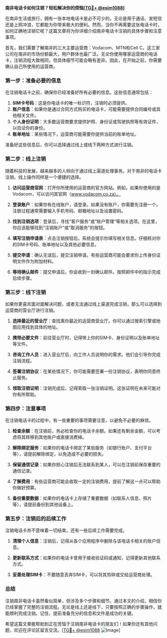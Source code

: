 **南非电话卡如何注销？轻松解决你的烦恼[[TG💪+ @esim1088](https://t.me/s/esim1088)]**

在南非生活或旅行，拥有一张本地电话卡是必不可少的。无论是用于通话、发短信还是上网冲浪，它都能为你带来极大的便利。然而，当你不再需要这张电话卡时，如何正确地注销它呢？这篇文章将为你详细介绍南非电话卡注销的具体步骤和注意事项。

首先，我们需要了解南非的三大主要运营商：Vodacom、MTN和Cell C。这三家公司在南非的市场份额最大，用户群体也最广泛。无论你使用哪家运营商的电话卡，注销流程大致相同，但具体细节可能会略有差异。因此，在开始之前，你需要确认自己所使用的运营商。

### **第一步：准备必要的信息**

在注销电话卡之前，确保你已经准备好所有必要的信息。这些信息通常包括：

1. **SIM卡号码**：这是你电话卡的唯一标识符，注销时必须提供。
2. **账户信息**：如果你是通过合同方式购买的电话卡，可能需要提供合同编号或其他相关文件。
3. **个人身份证明**：大多数运营商要求提供护照、身份证或驾驶执照等有效证件，以验证你的身份。
4. **账单地址**：某些情况下，运营商可能需要你提供当前的账单地址。

准备好这些信息后，你可以选择通过线上或线下两种方式进行注销。

### **第二步：线上注销**

随着科技的发展，越来越多的人倾向于通过线上渠道处理事务。对于南非的电话卡注销，线上操作同样是一个便捷的选择。

1. **访问运营商官网**：打开你所使用的运营商的官方网站。例如，如果你使用的是Vodacom，可以访问其官网（www.vodacom.co.za）。
   
2. **登录账户**：如果你有在线账户，请登录。如果没有账户，你需要先注册一个。注册过程通常需要输入手机号码、邮箱地址以及设置密码。

3. **找到注销选项**：登录后，寻找“客户服务”或“账户管理”等相关选项。在这里，你应该能够找到“注销账户”或“取消服务”的按钮。

4. **填写注销申请表**：点击注销按钮后，系统会提示你填写相关信息。仔细核对你的SIM卡号码、账单地址以及其他必要信息。

5. **提交申请**：确认无误后，提交注销申请。有些运营商可能会要求你上传身份证明文件作为附加材料。

6. **等待确认邮件**：提交申请后，你会收到一封确认邮件。按照邮件中的指示完成后续步骤。

### **第三步：线下注销**

如果你更喜欢面对面解决问题，或者无法通过线上渠道完成注销，那么可以选择到运营商的营业厅进行注销。

1. **选择最近的营业厅**：查找离你最近的运营商营业厅。你可以通过搜索引擎或地图应用找到具体的地址。

2. **携带必要文件**：前往营业厅时，记得带上你的SIM卡、身份证明以及账单地址等文件。

3. **咨询工作人员**：进入营业厅后，向工作人员说明你的需求。他们会引导你完成注销流程。

4. **签署注销协议**：在某些情况下，你可能需要签署一份注销协议，表明你同意终止服务。

5. **领取注销证明**：注销完成后，记得索取一张注销证明。这张证明在未来可能对你有所帮助。

### **第四步：注意事项**

在注销电话卡的过程中，有一些重要的事项需要注意，以避免不必要的麻烦。

1. **检查余额**：在注销前，务必检查你的电话卡余额。如果还有剩余金额，可以考虑将其转移到其他账户或直接消费掉。

2. **解除绑定服务**：如果你的电话卡绑定了某些服务（如银行账户、支付平台等），请提前解除绑定，以免造成不必要的损失。

3. **保留通信记录**：如果你担心注销后无法联系到某人，可以在注销前保存重要的通信记录。

4. **了解费用**：有些运营商可能会收取一定的注销费用，提前了解这一点可以帮助你做好预算。

5. **备份重要数据**：如果你的电话卡上存储了重要数据（如联系人信息、照片等），请提前备份到其他设备上。

### **第五步：注销后的后续工作**

注销电话卡并不意味着一切结束。还有一些后续工作需要完成。

1. **清理个人信息**：注销后，记得从各个应用程序中删除与该电话卡相关的账户信息。

2. **更新联系方式**：如果你的电话卡曾用于接收验证码或通知，记得更新其他联系方式。

3. **妥善处理SIM卡**：不要随意丢弃SIM卡，可以将其剪碎或交给运营商处理。

### **总结**

注销南非电话卡虽然看似简单，但涉及多个步骤和细节。通过本文的介绍，相信你已经掌握了完整的注销流程。无论是线上还是线下，只要按照正确的步骤操作，就能顺利完成注销。记住，提前准备充分的信息和文件是成功的关键。

希望这篇文章能帮助到正在苦恼于注销南非电话卡的朋友们！如果你还有其他问题，欢迎在评论区留言交流。[[TG💪+ @esim1088](https://t.me/s/esim1088) ![Image](https://i.postimg.cc/4NQfJmqS/Snipaste-2025-05-13-00-14-12.png)]